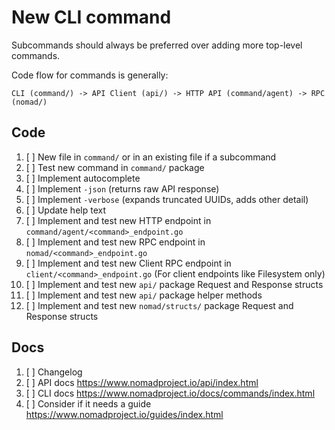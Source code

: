 # New CLI command

Subcommands should always be preferred over adding more top-level commands.

Code flow for commands is generally:

```
CLI (command/) -> API Client (api/) -> HTTP API (command/agent) -> RPC (nomad/)
```

## Code

1.  [ ] New file in `command/` or in an existing file if a subcommand
2.  [ ] Test new command in `command/` package
3.  [ ] Implement autocomplete
4.  [ ] Implement `-json` (returns raw API response)
5.  [ ] Implement `-verbose` (expands truncated UUIDs, adds other detail)
7.  [ ] Update help text
7.  [ ] Implement and test new HTTP endpoint in `command/agent/<command>_endpoint.go`
8.  [ ] Implement and test new RPC endpoint in `nomad/<command>_endpoint.go`
9.  [ ] Implement and test new Client RPC endpoint in
    `client/<command>_endpoint.go` (For client endpoints like Filesystem only)
10. [ ] Implement and test new `api/` package Request and Response structs
11. [ ] Implement and test new `api/` package helper methods
12. [ ] Implement and test new `nomad/structs/` package Request and Response structs

## Docs

1. [ ] Changelog
2. [ ] API docs https://www.nomadproject.io/api/index.html
3. [ ] CLI docs https://www.nomadproject.io/docs/commands/index.html
4. [ ] Consider if it needs a guide https://www.nomadproject.io/guides/index.html
